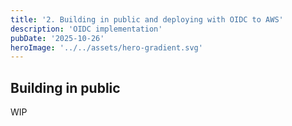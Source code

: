 ```yaml
---
title: '2. Building in public and deploying with OIDC to AWS'
description: 'OIDC implementation'
pubDate: '2025-10-26'
heroImage: '../../assets/hero-gradient.svg'
---
```


## Building in public

WIP